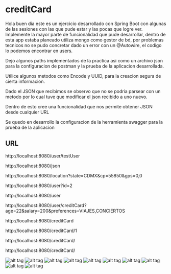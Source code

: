 # creditCard
Hola buen dia este es un ejercicio desarrollado con Spring Boot con algunas de las sesiones con las que pude estar y las pocas que logre ver. Implemente la mayor parte de funcionalidad
que pude desarrollar, dentro de esta app estaba planeado utiliza mongo como gestor de bd, por problemas tecnicos no se pudo concretar dado un error con un @Autowire, el codigo lo podemos encontrar en users.

Dejo algunos paths implementados de la practica asi como un archivo json para la configuracion de postman y la prueba de la aplicacion desarrollada.

Utilice algunos metodos como Encode y UUID, para la creacion segura de cierta informacion.

Dado el JSON que recibimos se observo que no se podria parsear con un metodo por lo cual tuve que modificar el json recibido a uno nuevo.

Dentro de esto cree una funcionalidad que nos permite obtener JSON desde cualquier URL

Se quedo en desarrollo la configuracion de la herramienta swagger para la prueba de la aplicacion

## URL

http://localhost:8080/user/testUser

http://localhost:8080/json

http://localhost:8080/location?state=CDMX&cp=55850&gps=0,0

http://localhost:8080/user?id=2

http://localhost:8080/user

http://localhost:8080/user/creditCard?age=22&salary=200&preferences=VIAJES,CONCIERTOS

http://localhost:8080/creditCard

http://localhost:8080/creditCard/1

http://localhost:8080/creditCard/

http://localhost:8080/creditCard/


![alt tag](https://github.com/McGilfordJose/creditCard/blob/main/img/postman-1.png)
![alt tag](https://github.com/McGilfordJose/creditCard/blob/main/img/postman-2.png)
![alt tag](https://github.com/McGilfordJose/creditCard/blob/main/img/postman-3.png)
![alt tag](https://github.com/McGilfordJose/creditCard/blob/main/img/postman-4.png)
![alt tag](https://github.com/McGilfordJose/creditCard/blob/main/img/postman-5.png)
![alt tag](https://github.com/McGilfordJose/creditCard/blob/main/img/postman-6.png)
![alt tag](https://github.com/McGilfordJose/creditCard/blob/main/img/postman-7.png)
![alt tag](https://github.com/McGilfordJose/creditCard/blob/main/img/postman-8.png)
![alt tag](https://github.com/McGilfordJose/creditCard/blob/main/img/postman-9.png)
![alt tag]("https://github.com/McGilfordJose/creditCard/blob/main/img/postman-10.png")